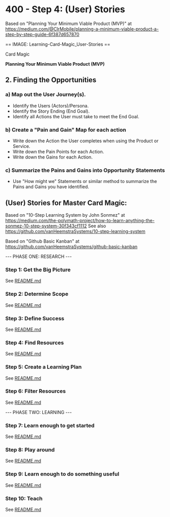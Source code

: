 # 400 - Step 4: (User) Stories

Based on "Planning Your Minimum Viable Product (MVP)" at https://medium.com/@ClrMobile/planning-a-minimum-viable-product-a-step-by-step-guide-6f387d657870

== IMAGE: Learning-Card-Magic_User-Stories ==

Card Magic

**Planning Your Minimum Viable Product (MVP)**

## 2. Finding the Opportunities

### a) Map out the User Journey(s).

- Identify the Users (Actors)/Persona.
- Identify the Story Ending (End Goal).
- Identify all Actions the User must take to meet the End Goal.

### b) Create a "Pain and Gain" Map for each action

- Write down the Action the User completes when using the Product or Service.
- Write down the Pain Points for each Action.
- Write down the Gains for each Action.

### c) Summarize the Pains and Gains into Opportunity Statements

- Use "How might we" Statements or similar method to summarize the Pains and Gains you have identified.

## (User) Stories for **Master Card Magic**:

Based on "10-Step Learning System by John Sonmez" at https://medium.com/the-polymath-project/how-to-learn-anything-the-sonmez-10-step-system-30f343cf1112 See also https://github.com/vanHeemstraSystems/10-step-learning-system

Based on "Github Basic Kanban" at https://github.com/vanHeemstraSystems/github-basic-kanban

--- PHASE ONE: RESEARCH ---

### Step 1: Get the Big Picture

See [README.md](./100/README.md)

### Step 2: Determine Scope

See [README.md](./200/README.md)

### Step 3: Define Success

See [README.md](./300/README.md)

### Step 4: Find Resources

See [README.md](./400/README.md)

### Step 5: Create a Learning Plan

See [README.md](./500/README.md)

### Step 6: Filter Resources

See [README.md](./600/README.md)

--- PHASE TWO: LEARNING ---

### Step 7: Learn enough to get started

See [README.md](./700/README.md)

### Step 8: Play around

See [README.md](./800/README.md)

### Step 9: Learn enough to do something useful

See [README.md](./900/README.md)

### Step 10: Teach

See [README.md](./1000/README.md)
